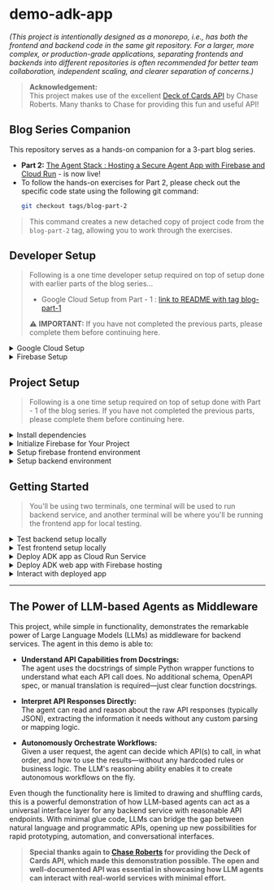 # demo-adk-app

_(This project is intentionally designed as a monorepo, i.e., has both the frontend and backend code in the same git repository. For a larger, more complex, or production-grade applications, separating frontends and backends into different repositories is often recommended for better team collaboration, independent scaling, and clearer separation of concerns.)_

> **Acknowledgement:**  
> This project makes use of the excellent [Deck of Cards API](https://deckofcardsapi.com/) by Chase Roberts. Many thanks to Chase for providing this fun and useful API!

## Blog Series Companion
This repository serves as a hands-on companion for a 3-part blog series.
*   **Part 2:** [The Agent Stack : Hosting a Secure Agent App with Firebase and Cloud Run](https://www.linkedin.com/pulse/agent-stack-hosting-secure-app-firebase-cloud-run-amit-bhadoria-cjvuc) - is now live!
*   To follow the hands-on exercises for Part 2, please check out the specific code state using the following git command:
     ```bash
     git checkout tags/blog-part-2
     ```
> This command creates a new detached copy of project code from the `blog-part-2` tag, allowing you to work through the exercises.

## Developer Setup

> Following is a one time developer setup required on top of setup done with earlier parts of the blog series...
>
> * Google Cloud Setup from Part - 1 : [link to README with tag blog-part-1](https://github.com/gnulib/demo-adk-app/blob/blog-part-1/README.md)
>
> ⚠️ **IMPORTANT:** If you have not completed the previous parts, please complete them before continuing here.

<details>
<summary>Google Cloud Setup</summary>

**Step 1:** Export environment variables related to project:

```bash
# use same values as previous setup instructions
```

> You can add the above exports into your shell's environment file, e.g. `~/.zshrc`

**Step 2:** Enable the Identity Toolkit APIs in your project:

```bash
gcloud services enable identitytoolkit.googleapis.com aiplatform.reasoningEngines.list
```
> Above is new API for firebase authentication introduced in this part of the blog series, in addition to other APIs that were enabled in the earlier parts of the blog series.

**Step 3:** Create a Cloud Storage bucket for your project (used for RAG and Agent Engine ID):

```bash
gcloud storage buckets create gs://$GOOGLE_ADK_APP_NAME-$GOOGLE_CLOUD_PROJECT \
    --default-storage-class STANDARD \
    --location $GOOGLE_CLOUD_LOCATION
```

_(If you already have the bucket created earlier, you may get below error and you can ignore it:)_

> ERROR: (gcloud.storage.buckets.create) HTTPError 409: Your previous request to create the named bucket succeeded and you already own it.

**Step 4:** Add necessary roles to service account:

```bash
gcloud projects add-iam-policy-binding $GOOGLE_CLOUD_PROJECT \
  --member=serviceAccount:$GOOGLE_CLOUD_PROJECT_NUMBER-compute@developer.gserviceaccount.com \
  --role=roles/run.admin \
  --condition=None

gcloud projects add-iam-policy-binding $GOOGLE_CLOUD_PROJECT \
  --member=serviceAccount:$GOOGLE_CLOUD_PROJECT_NUMBER-compute@developer.gserviceaccount.com \
  --role=roles/cloudbuild.builds.builder \
  --condition=None

gcloud projects add-iam-policy-binding $GOOGLE_CLOUD_PROJECT \
  --member=serviceAccount:$GOOGLE_CLOUD_PROJECT_NUMBER-compute@developer.gserviceaccount.com \
  --role=roles/iam.serviceAccountUser \
  --condition=None

gcloud projects add-iam-policy-binding $GOOGLE_CLOUD_PROJECT \
  --member=serviceAccount:$GOOGLE_CLOUD_PROJECT_NUMBER-compute@developer.gserviceaccount.com \
  --role=roles/aiplatform.admin \
  --condition=None
  ```

**Step 5:** Add necessary secret key access to service account:

```bash
# No secret key access to be added yet.
```

**Step 6:** (optional) override default organization policy `iam.allowedPolicyMemberDomains`
* if your google project is part of an organization (e.g. associated with a google workspace) then it will inherit parent organization's policy `iam.allowedPolicyMemberDomains`, which prevents allowing all users access to cloud run service deployed in the project
* need to override this at the project level as following:
  * browse to cloud console -> IAM -> Organization policy
  * search for `iam.allowedPolicyMemberDomains`, click details
  * from policy detail page, click on "Manage policy"
  * under "Policy Source", select "Override parent's policy"
  * under "Polocy enforcement", select "Replace"
  * under "Rules", add rule with value "Allow All"
  * click Done
  * click "Set polocy"
* verify that project has the override configured / enabled:

```bash
gcloud org-policies list --project=$GOOGLE_CLOUD_PROJECT_ID
```


**Step 6:** Verify your configurations:

```bash
gcloud config list # verify gcloud is using correct google cloud account and project

gcloud artifacts repositories list # verify artifact repository exists

gcloud storage buckets list --format="json(name)" # verify that storage bucket for app name exists
```

> Above command will display your current `gcloud` configuration, including the active account and the project, and the default region/zone if you set them. These should match the project and google cloud account you are using for this demo.

</details>

<details>
<summary>Firebase Setup</summary>

> You'll be required to have a firebase project linked to the google cloud project created above, as following...

**Step 1:** Install [Node.js](https://www.nodejs.org/) using [nvm](https://github.com/nvm-sh/nvm/blob/master/README.md) on your development machine:

_(first install nvm)_
```bash
curl -o- https://raw.githubusercontent.com/nvm-sh/nvm/v0.40.3/install.sh | bash
```

_(second, close and reopen new terminal window)_

_(third, install node using nvm)_

```bash
nvm install node
````

_(Installing Node.js automatically installs the `npm` command tools)_

**Step 2:** Install firebase CLI on your development machine:

```bash
npm install -g firebase-tools
```

**Step 3:** Log in to firebase with your CLI:

```bash
# use 'firebase logout' if you are already logged in from a
# different / work account and need to switch to personal account
firebase login
```

>This command will open a browser window asking you to log in with your Google account and grant Firebase CLI the necessary permissions. Once you've successfully logged in, the terminal will confirm that you are authenticated.

**Step 4:** Add firebase to your google cloud project:

```bash
firebase projects:addfirebase $GOOGLE_CLOUD_PROJECT
```

> If you already had firebase added to google cloud project, then might get error, you can ignore that.


**Step 5:** Enable email/password authentication for your firebase project:

1. Go to the [Firebase console](https://console.firebase.google.com/)

1. Select your project created above.

1. On project dashboard, under Build -> Authentication click on “Get started”

1. Select sign-in method, click on Add new provider

1. Select the Native provider “Email/Password”, toggle “Enable” to on, save

**Step 6:** Disable user self creation:
1. Goto “Settings” tab under Authentication

1. Click on “User actions”

1. Deselect “Enable create” checkbox

1. Save

</details>

## Project Setup

> Following is a one time setup required on top of setup done with Part - 1 of the blog series. If you have not completed the previous parts, please complete them before continuing here.

<details>

<summary>Install dependencies</summary>

> Activate project's virtual environment:

```bash
source .venv/bin/activate
```

> Install core development tools for project:

```bash
# only required first time
pip install --upgrade pip setuptools wheel build twine pip-tools
```

> Install backend agent app in editable mode:

```bash
pip install -e "./backend/src/demo_adk_app[dev]"
```

> Install frontend project dependencies:

```bash
(cd frontend;  npm install)
```

> New dependencies may have been added on top of earlier dependencies, hence need to install / update.

</details>

<details>

<summary>Initialize Firebase for Your Project</summary>

**Step 1:** Configure `firebase` to use your google project for frontend:

```bash
(cd frontend; firebase use $GOOGLE_CLOUD_PROJECT)
```

**Step 2:** Initialize hosting for your frontend:

```bash
(cd frontend; firebase init hosting)
```

This command will start an interactive process. Here's how to respond to the prompts:

1. **What do you want to use as your public directory?** This is the most important step for a React app. The build process for React applications (using `create-react-app`) typically outputs the production files into a `build` or `dist` folder. Enter `build` (or `dist` if you are using Vite or a custom setup) and press Enter.

1. **Configure as a single-page application (rewrite all urls to /index.html)?** Type `Yes` (`y`) and press Enter. This is crucial for single-page applications like React apps, ensuring that routing works correctly.

1. **Set up automatic builds and deploys with GitHub?** Type `No` (`n`) unless you specifically want to set up continuous deployment with GitHub Actions at this time. You can always set this up later.

1. **File build/index.html already exists. Overwrite?** Type `No` (`n`). You don't want to overwrite the `index.html` file that is generated during the build process.

After completing these steps, Firebase will create two new files in your project's root directory: `.firebaserc` and `firebase.json`.

* `.firebaserc`: Stores your default Firebase project alias.

* `firebase.json`: Contains the configuration for Firebase services, including Hosting. It will specify your public directory (`build`) and the rewrite rule for single-page applications.

**Step 3:** Create test user for project:

1. Go to the [Firebase console](https://console.firebase.google.com/)

1. Select your project created above.

1. On project dashboard, under Build -> Authentication click on “Users” tab

1. Click on "Add user"

1. Enter email and password for a test user (e.g. `test@example.com` / `secret123`)

> The above test user can have any email/password, save it for using with testing later.

**Step 4:** Create a new web app for your firebase project:

_(first confirm that you don't already have web app)_

```bash
(cd frontend; firebase apps:list)
```

_(if don't have web app already, then create new)_

```bash
(cd frontend; firebase apps:create web)
```

This command will start an interactive process. Here's how to respond to the prompts:

1. **What would you like to call your app?** Use "demo-adk-app-frontend".

> save the app ID from output for use below.

**Step 5:** Store the firebase web app ID and URLs as environment variable:

```bash
export FIREBASE_APP_ID=<<app ID from above>>
export FIREBASE_APP_URLS="https://$GOOGLE_CLOUD_PROJECT.web.app"
```

>TIP: you can add above line to your shell's rc file, e.g. `~/.zshrc` and reload

</details>

<details>

<summary>Setup firebase frontend environment</summary>

**Step 1:** Copy `frontend/.env.example` file as `frontend/.env`

```bash
cp frontend/.env.example frontend/.env
```

**Step 2:** Get firebase web app configuration:

```bash
(cd frontend; firebase apps:sdkconfig WEB $FIREBASE_APP_ID)
```

> output will look something like below:

```js
{
  projectId: "YOUR_FIREBASE_PROJECT_ID",
  appId: "YOUR_FIREBASE_APP_ID",
  storageBucket: "YOUR_FIREBASE_STORAGE_BUCKET",
  apiKey: "YOUR_FIREBASE_API_KEY",
  authDomain: "YOUR_FIREBASE_AUTH_DOMAIN",
  messagingSenderId: "YOUR_FIREBASE_MESSAGING_SENDER_ID"
}
```

**Step 3:** replace the placeholder values in `frontend/.env` file with your actual configuration from above.

> **Important**: Keep your apiKey and other configuration details secure. While the apiKey for web apps is generally considered safe to include in your client-side code (as it only allows access to services you've enabled and configured security rules for), you should never expose sensitive server-side keys.

</details>

<details>

<summary>Setup backend environment</summary>

_create `backend/.env` file for local testing:_

```bash
cat > backend/.env <<'EOF'
export GOOGLE_CLOUD_PROJECT=$GOOGLE_CLOUD_PROJECT
export GOOGLE_CLOUD_LOCATION=$GOOGLE_CLOUD_LOCATION
export GOOGLE_GENAI_USE_VERTEXAI=$GOOGLE_GENAI_USE_VERTEXAI
export APP_NAME=$GOOGLE_ADK_APP_NAME
export PORT=8000
export CORS_ORIGINS="http://localhost:3000, $FIREBASE_APP_URLS"
export IS_TESTING=true
export DECKOFCARDS_URL="https://deckofcardsapi.com/api/deck"
EOF
```

</details>

## Getting Started
> You'll be using two terminals, one terminal will be used to run backend service, and another terminal will be where you'll be running the frontend app for local testing.

<details>
<summary>Test backend setup locally</summary>

_In one terminal run the app locally for testing project setup_

```bash
(source backend/.env; cd backend/src; uvicorn demo_adk_app.main:app --reload)
```

_In another terminal run the test CLI for interacting with the app (use port from above)_

```bash
(export $(grep REACT_APP_FIREBASE_API_KEY frontend/.env); cd backend; python test/cli.py --port 8000)

cli> help

cli> lc # this command lists existing conversations

cli> cc # this command creates a new conversation

cli> join <<conversation id>> # this command joins a conversation
```

> When you interact with the agent, if you get error like `google.genai.errors.ClientError: 403 PERMISSION_DENIED` -- this usually means either VertexAI API has not be enabled in your project, or your current environment is using a different google cloud project. Please make sure that you have completed all the steps mentioned above in "Google Cloud Setup" and are using the correct google project in your environment variables (`GOOGLE_CLOUD_PROJECT`) and with `gcloud` CLI _(check config in `gcloud config list` and `gcloud auth list`)_.

</details>

<details>

<summary>Test frontend setup locally</summary>

1. _Once backend looks good, start frontend to interact with local agent service:_

```bash
(cd frontend; npm run start)
```
> _(above command uses `REACT_APP_BACKEND_URL` from `frontend/.env` file, and assumption is that local backend is running and listening on the same port mentioned in that variable. If port is different then modify the entry in `frontend/.env` file accordingly)_

1. _(make sure that you have test user created as mentioned in project setup above)_

1. _Interact with the app frontend and confirm connectivity and functionality works as expected._


</details>

<details>

<summary>Deploy ADK app as Cloud Run Service</summary>

> Make sure that you have the following environment variables defined as described in the setup step above:
> * GOOGLE_ADK_APP_NAME
> * GOOGLE_CLOUD_LOCATION
> * GOOGLE_ADK_APP_REPOSITORY
> * GOOGLE_GENAI_USE_VERTEXAI
> * FIREBASE_APP_URLS

_Run the make target to build and deploy the backend:_

```bash
make deploy-backend
```

_Verify the status of cloud run service deployment:_

```bash
make verify-backend
```

</details>

<details>

<summary>Deploy ADK web app with Firebase hosting</summary>

> Make sure that you have the following environment variables defined as described in the Setup steps above:
> * GOOGLE_ADK_APP_NAME

_Run the make target to build and deploy the frontend:_

```bash
make deploy-frontend
```

_Verify the status of Firebase deployment:_

```bash
make verify-frontend
```

</details>

<details>

<summary>Interact with deployed app</summary>

1. Use the URL obtained from `make verify-frontend` in a browser

1. Login using the test user created in project setup

1. Join an existing conversation or create a new conversation

1. Converse with the agent to draw some cards from a deck, e.g.:

```bash
summarize what has happened so far
```

```bash
draw me 2 cards from a new deck
```

```bash
ok, add these drawn cards to a new pile John
```

```bash
draw 2 more cards and add them to pile Jane
```

```bash
ok, who has bigger hand, John or Jane? use simple card comparison, all colors are same, but cards have weight according to their number.
```

</details>

---

## The Power of LLM-based Agents as Middleware

This project, while simple in functionality, demonstrates the remarkable power of Large Language Models (LLMs) as middleware for backend services. The agent in this demo is able to:

- **Understand API Capabilities from Docstrings:**  
  The agent uses the docstrings of simple Python wrapper functions to understand what each API call does. No additional schema, OpenAPI spec, or manual translation is required—just clear function docstrings.

- **Interpret API Responses Directly:**  
  The agent can read and reason about the raw API responses (typically JSON), extracting the information it needs without any custom parsing or mapping logic.

- **Autonomously Orchestrate Workflows:**  
  Given a user request, the agent can decide which API(s) to call, in what order, and how to use the results—without any hardcoded rules or business logic. The LLM's reasoning ability enables it to create autonomous workflows on the fly.

Even though the functionality here is limited to drawing and shuffling cards, this is a powerful demonstration of how LLM-based agents can act as a universal interface layer for any backend service with reasonable API endpoints. With minimal glue code, LLMs can bridge the gap between natural language and programmatic APIs, opening up new possibilities for rapid prototyping, automation, and conversational interfaces.

> **Special thanks again to [Chase Roberts](https://deckofcardsapi.com/) for providing the Deck of Cards API, which made this demonstration possible. The open and well-documented API was essential in showcasing how LLM agents can interact with real-world services with minimal effort.**
